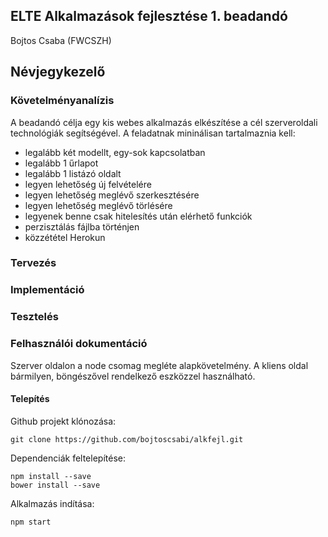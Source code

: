 ## ELTE Alkalmazások fejlesztése 1. beadandó
Bojtos Csaba (FWCSZH)

## Névjegykezelő

### Követelményanalízis
A beadandó célja egy kis webes alkalmazás elkészítése a cél szerveroldali technológiák segítségével. 
A feladatnak mininálisan tartalmaznia kell:

* legalább két modellt, egy-sok kapcsolatban
* legalább 1 űrlapot
* legalább 1 listázó oldalt
* legyen lehetőség új felvételére
* legyen lehetőség meglévő szerkesztésére
* legyen lehetőség meglévő törlésére
* legyenek benne csak hitelesítés után elérhető funkciók
* perzisztálás fájlba történjen
* közzététel Herokun

### Tervezés

### Implementáció

### Tesztelés

### Felhasználói dokumentáció
Szerver oldalon a node csomag megléte alapkövetelmény. A kliens oldal bármilyen, böngészővel rendelkező eszközzel használható.

#### Telepítés
Github projekt klónozása: 
```
git clone https://github.com/bojtoscsabi/alkfejl.git
```
Dependenciák feltelepítése:
```
npm install --save
bower install --save
```
Alkalmazás indítása:
```
npm start
```

